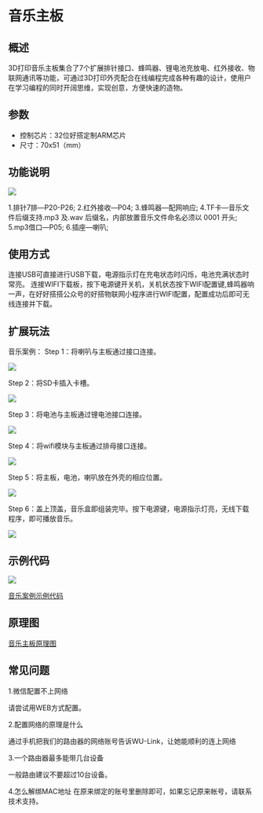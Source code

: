 # 音乐主板

## 概述

3D打印音乐主板集合了7个扩展排针接口、蜂鸣器、锂电池充放电、红外接收、物联网通讯等功能，可通过3D打印外壳配合在线编程完成各种有趣的设计，使用户在学习编程的同时开阔思维，实现创意，方便快速的造物。

## 参数

* 控制芯片：32位好搭定制ARM芯片 
* 尺寸：70x51（mm）

## 功能说明

![](https://github.com/Haohaodada-official/docs/tree/8e6f60f2c3655156db0b43818e1b94f656a31775/3d-da-yin-tao-jian/images/音乐主板接口介绍.png)

1.排针7排—P20-P26; 2.红外接收—P04; 3.蜂鸣器—配网响应; 4.TF卡—音乐文件后缀支持.mp3 及.wav 后缀名，内部放置音乐文件命名必须以 0001 开头; 5.mp3借口—P05; 6.插座—喇叭;

## 使用方式

连接USB可直接进行USB下载，电源指示灯在充电状态时闪烁，电池充满状态时常亮。 连接WIFI下载板，按下电源键开关机，关机状态按下WIFI配置键,蜂鸣器响一声，在好好搭搭公众号的好搭物联网小程序进行WIFI配置，配置成功后即可无线连接并下载。

## 扩展玩法

音乐案例： Step 1：将喇叭与主板通过接口连接。

![](https://github.com/Haohaodada-official/docs/tree/8e6f60f2c3655156db0b43818e1b94f656a31775/3d-da-yin-tao-jian/images/音乐-1.png)

Step 2：将SD卡插入卡槽。

![](https://github.com/Haohaodada-official/docs/tree/8e6f60f2c3655156db0b43818e1b94f656a31775/3d-da-yin-tao-jian/images/音乐-2.png)

Step 3：将电池与主板通过锂电池接口连接。

![](https://github.com/Haohaodada-official/docs/tree/8e6f60f2c3655156db0b43818e1b94f656a31775/3d-da-yin-tao-jian/images/音乐-3.png)

Step 4：将wifi模块与主板通过排母接口连接。

![](https://github.com/Haohaodada-official/docs/tree/8e6f60f2c3655156db0b43818e1b94f656a31775/3d-da-yin-tao-jian/images/音乐-4.png)

Step 5：将主板，电池，喇叭放在外壳的相应位置。

![](https://github.com/Haohaodada-official/docs/tree/8e6f60f2c3655156db0b43818e1b94f656a31775/3d-da-yin-tao-jian/images/音乐-5.png)

Step 6：盖上顶盖，音乐盒即组装完毕。按下电源键，电源指示灯亮，无线下载程序，即可播放音乐。

![](https://github.com/Haohaodada-official/docs/tree/8e6f60f2c3655156db0b43818e1b94f656a31775/3d-da-yin-tao-jian/images/音乐-6.png)

## 示例代码

![](https://github.com/Haohaodada-official/docs/tree/8e6f60f2c3655156db0b43818e1b94f656a31775/3d-da-yin-tao-jian/images/音乐-7.png)

[音乐案例示例代码](http://www.haohaodada.com/wulink-nano/index.php?id=5698)

## 原理图

[音乐主板原理图](yin-le-zhu-ban.md)

## 常见问题

1.微信配置不上网络

请尝试用WEB方式配置。

2.配置网络的原理是什么

通过手机把我们的路由器的网络账号告诉WU-Link，让她能顺利的连上网络

3.一个路由器最多能带几台设备

一般路由建议不要超过10台设备。

4.怎么解绑MAC地址 在原来绑定的账号里删除即可，如果忘记原来帐号，请联系技术支持。

